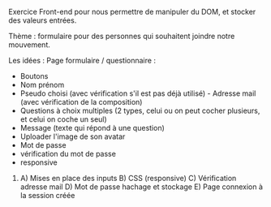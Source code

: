 Exercice Front-end pour nous permettre de manipuler du DOM, et stocker des valeurs entrées.

Thème : formulaire pour des personnes qui souhaitent joindre notre mouvement.

Les idées :
Page formulaire / questionnaire :

- Boutons
- Nom prénom
- Pseudo choisi (avec vérification s'il est pas déjà utilisé) - Adresse mail (avec vérification de la composition)
- Questions à choix multiples (2 types, celui ou on peut cocher plusieurs, et celui on coche un seul)
- Message (texte qui répond à une question)
- Uploader l'image de son avatar
- Mot de passe
- vérification du mot de passe
- responsive

1.  A) Mises en place des inputs
    B) CSS (responsive)
    C) Vérification adresse mail
    D) Mot de passe hachage et stockage
    E) Page connexion à la session créée
